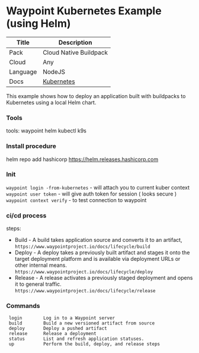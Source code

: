 # Waypoint Kubernetes Example (using Helm)

|Title|Description|
|---|---|
|Pack|Cloud Native Buildpack|
|Cloud|Any|
|Language|NodeJS|
|Docs|[Kubernetes](https://www.waypointproject.io/plugins/kubernetes)|

This example shows how to deploy an application built with buildpacks
to Kubernetes using a local Helm chart.

### Tools
tools: 
 waypoint 
 helm 
 kubectl
 k9s 

### Install procedure
helm repo add hashicorp https://helm.releases.hashicorp.com

### Init 

`waypoint login -from-kubernetes` - will attach you to current kuber context
`waypoint user token` - will give auth token for session ( looks secure )
`waypoint context verify` - to test connection to waypoint


### ci/cd process 

steps: 
 - Build - A build takes application source and converts it to an artifact, `https://www.waypointproject.io/docs/lifecycle/build`
 - Deploy - A deploy takes a previously built artifact and stages it onto the target deployment platform and is available via deployment URLs or other internal means. `https://www.waypointproject.io/docs/lifecycle/deploy`
 - Release - A release activates a previously staged deployment and opens it to general traffic. `https://www.waypointproject.io/docs/lifecycle/release`


 ### Commands
 ```
  login        Log in to a Waypoint server
  build        Build a new versioned artifact from source
  deploy       Deploy a pushed artifact
  release      Release a deployment
  status       List and refresh application statuses.
  up           Perform the build, deploy, and release steps
```